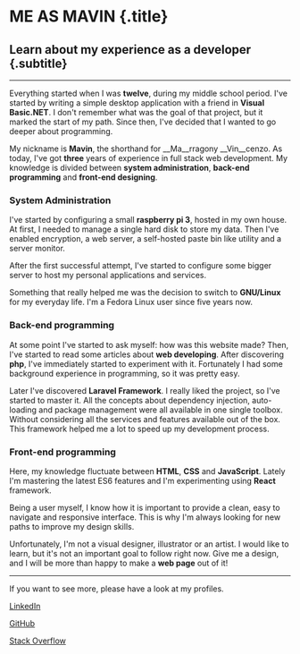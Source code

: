# ME AS <span class="color-red">MAVIN</span> {.title}
## Learn about my experience as a developer {.subtitle}

<hr>

Everything started when I was __twelve__, during my middle school period. I've started by writing a simple
desktop application with a friend in __Visual Basic.NET__. I don't remember what was the goal of that
project, but it marked the start of my path. Since then, I've decided that I wanted to go deeper about
programming.

My nickname is __Mavin__, the shorthand for __Ma__rragony __Vin__cenzo. As today, I've got __three__ years of
experience in full stack web development. My knowledge is divided between __system administration__,
__back-end programming__ and __front-end designing__.

### System Administration

I've started by configuring a small __raspberry pi 3__, hosted in my own house.
At first, I needed to manage a single hard disk to store my data.
Then I've enabled encryption, a web server, a self-hosted paste bin like utility and a server monitor.

After the first successful attempt, I've started to configure some bigger server to host my personal
applications and services.

Something that really helped me was the decision to switch to __GNU/Linux__ for my everyday life.
I'm a Fedora Linux user since five years now.

### Back-end programming

At some point I've started to ask myself: how was this website made? Then, I've started to read some
articles about __web developing__. After discovering __php__, I've immediately started to experiment with it.
Fortunately I had some background experience in programming, so it was pretty easy.

Later I've discovered __Laravel Framework__. I really liked the project, so I've started to master it.
All the concepts about dependency injection, auto-loading and package management were all available in one
single toolbox. Without considering all the services and features available out of the box.
This framework helped me a lot to speed up my development process.

### Front-end programming

Here, my knowledge fluctuate between __HTML__, __CSS__ and __JavaScript__. Lately I'm mastering the latest ES6
features and I'm experimenting using __React__ framework.

Being a user myself, I know how it is important to provide a clean, easy to navigate and responsive interface.
This is why I'm always looking for new paths to improve my design skills.

Unfortunately, I'm not a visual designer, illustrator or an artist.
I would like to learn, but it's not an important goal to follow right now.
Give me a design, and I will be more than happy to make a __web page__ out of it!

<hr>

If you want to see more, please have a look at my profiles.

<a target="_blank" href="https://www.linkedin.com/in/mrmavin/"><i class="fab fa-linkedin"></i> LinkedIn</a>

<a target="_blank" href="https://github.com/MrMavin"><i class="fab fa-github"></i> GitHub</a>

<a target="_blank" href="https://stackoverflow.com/users/8811140/mavin"><i class="fab fa-stack-overflow"></i> Stack Overflow</a>